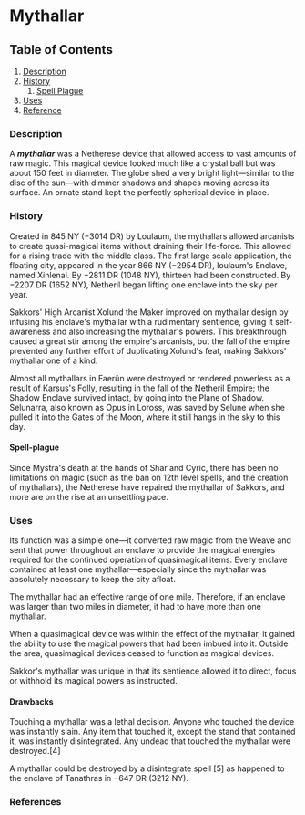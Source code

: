 # Mythallar

## Table of Contents
1. [Description](#desc)
2. [History](#history)
	1. [Spell Plague](#plague)
3. [Uses](#uses)
4. [Reference](#ref)


### **Description** <a name="desc"></a>
A _**mythallar**_ was a Netherese device that allowed access to vast amounts of raw magic. This magical device looked much like a crystal ball but was about 150 feet in diameter. The globe shed a very bright light—similar to the disc of the sun—with dimmer shadows and shapes moving across its surface. An ornate stand kept the perfectly spherical device in place.

### **History**
Created in 845 NY (−3014 DR) by Loulaum, the mythallars allowed arcanists to create quasi-magical items without draining their life-force. This allowed for a rising trade with the middle class. The first large scale application, the floating city, appeared in the year 866 NY (−2954 DR), Ioulaum's Enclave, named Xinlenal. By −2811 DR (1048 NY), thirteen had been constructed. By −2207 DR (1652 NY), Netheril began lifting one enclave into the sky per year.

Sakkors' High Arcanist Xolund the Maker improved on mythallar design by infusing his enclave's mythallar with a rudimentary sentience, giving it self-awareness and also increasing the mythallar's powers. This breakthrough caused a great stir among the empire's arcanists, but the fall of the empire prevented any further effort of duplicating Xolund's feat, making Sakkors' mythallar one of a kind.

Almost all mythallars in Faerûn were destroyed or rendered powerless as a result of Karsus's Folly, resulting in the fall of the Netheril Empire; the Shadow Enclave survived intact, by going into the Plane of Shadow. Selunarra, also known as Opus in Loross, was saved by Selune when she pulled it into the Gates of the Moon, where it still hangs in the sky to this day.

#### Spell-plague
Since Mystra's death at the hands of Shar and Cyric, there has been no limitations on magic (such as the ban on 12th level spells, and the creation of mythallars), the Netherese have repaired the mythallar of Sakkors, and more are on the rise at an unsettling pace.

### **Uses**
Its function was a simple one—it converted raw magic from the Weave and sent that power throughout an enclave to provide the magical energies required for the continued operation of quasimagical items. Every enclave contained at least one mythallar—especially since the mythallar was absolutely necessary to keep the city afloat.

The mythallar had an effective range of one mile. Therefore, if an enclave was larger than two miles in diameter, it had to have more than one mythallar.

When a quasimagical device was within the effect of the mythallar, it gained the ability to use the magical powers that had been imbued into it. Outside the area‚ quasimagical devices ceased to function as magical devices.

Sakkor's mythallar was unique in that its sentience allowed it to direct, focus or withhold its magical powers as instructed.

#### Drawbacks
Touching a mythallar was a lethal decision. Anyone who touched the device was instantly slain. Any item that touched it, except the stand that contained it, was instantly disintegrated. Any undead that touched the mythallar were destroyed.[4]

A mythallar could be destroyed by a disintegrate spell [5] as happened to the enclave of Tanathras in −647 DR (3212 NY).

### **References**